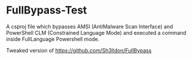 # FullBypass-Test
A csproj file which bypasses AMSI (AntiMalware Scan Interface) and PowerShell CLM (Constrained Language Mode) and executed a command inside FullLanguage Powershell mode.

Tweaked version of https://github.com/Sh3lldon/FullBypass
